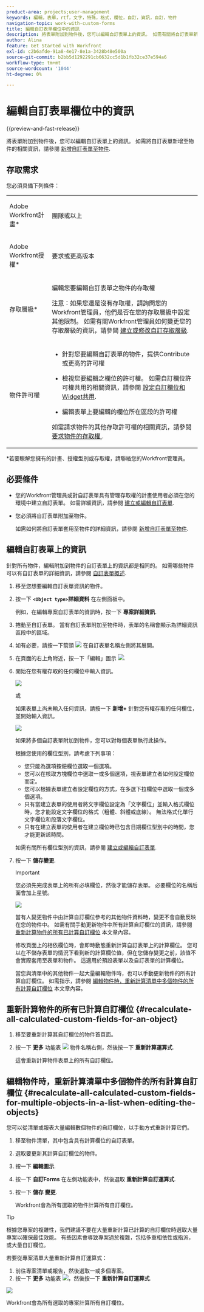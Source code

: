 ```yaml
---
product-area: projects;user-management
keywords: 編輯，表單，rtf，文字，特殊，格式，欄位，自訂，資訊，自訂，物件
navigation-topic: work-with-custom-forms
title: 編輯自訂表單欄位中的資訊
description: 將表單附加到物件後，您可以編輯自訂表單上的資訊。 如需有關將自訂表單新增至物件的資訊，請參閱將自訂表單新增至物件。
author: Alina
feature: Get Started with Workfront
exl-id: c2b6afde-91a8-4e17-8e1a-3428b48e500a
source-git-commit: b2bb5d1292291cb6632cc5d1b1fb32ce37e594a6
workflow-type: tm+mt
source-wordcount: '1044'
ht-degree: 0%

---
```


# 編輯自訂表單欄位中的資訊

{{preview-and-fast-release}}

將表單附加到物件後，您可以編輯自訂表單上的資訊。 如需將自訂表單新增至物件的相關資訊，請參閱 [新增自訂表單至物件](../../workfront-basics/work-with-custom-forms/add-a-custom-form-to-an-object.md).

## 存取需求

您必須具備下列條件：

<table style="table-layout:auto"> 
 <col> 
 <col> 
 <tbody> 
  <tr> 
   <td role="rowheader"> <p>Adobe Workfront計畫*</p> </td> 
   <td>團隊或以上</td> 
  </tr> 
  <tr> 
   <td role="rowheader"> <p>Adobe Workfront授權*</p> </td> 
   <td> <p>要求或更高版本</p> </td> 
  </tr> 
  <tr data-mc-conditions=""> 
   <td role="rowheader">存取層級*</td> 
   <td> <p>編輯您要編輯自訂表單之物件的存取權</p> <p>注意：如果您還是沒有存取權，請詢問您的Workfront管理員，他們是否在您的存取層級中設定其他限制。 如需有關Workfront管理員如何變更您的存取層級的資訊，請參閱 <a href="../../administration-and-setup/add-users/configure-and-grant-access/create-modify-access-levels.md" class="MCXref xref">建立或修改自訂存取層級</a>.</p> </td> 
  </tr> 
  <tr data-mc-conditions=""> 
   <td role="rowheader"> <p>物件許可權</p> </td> 
   <td> 
    <ul> 
     <li> <p>針對您要編輯自訂表單的物件，提供Contribute或更高的許可權</p> </li> 
     <li>檢視您要編輯之欄位的許可權。 如需自訂欄位許可權共用的相關資訊，請參閱 <a href="../../administration-and-setup/customize-workfront/create-manage-custom-forms/configure-sharing-for-a-custom-field.md" class="MCXref xref">設定自訂欄位和Widget共用</a>.</li> 
     <li> <p>編輯表單上要編輯的欄位所在區段的許可權</p> </li> 
    </ul> <p>如需請求物件的其他存取許可權的相關資訊，請參閱 <a href="../../workfront-basics/grant-and-request-access-to-objects/request-access.md" class="MCXref xref">要求物件的存取權 </a>.</p> </td> 
  </tr> 
 </tbody> 
</table>

&#42;若要瞭解您擁有的計畫、授權型別或存取權，請聯絡您的Workfront管理員。

## 必要條件

* 您的Workfront管理員或對自訂表單具有管理存取權的計畫使用者必須在您的環境中建立自訂表單。 如需詳細資訊，請參閱 [建立或編輯自訂表單](../../administration-and-setup/customize-workfront/create-manage-custom-forms/create-or-edit-a-custom-form.md).
* 您必須將自訂表單附加至物件。

  如需如何將自訂表單套用至物件的詳細資訊，請參閱 [新增自訂表單至物件](../../workfront-basics/work-with-custom-forms/add-a-custom-form-to-an-object.md).

## 編輯自訂表單上的資訊

針對所有物件，編輯附加到物件的自訂表單上的資訊都是相同的。 如需哪些物件可以有自訂表單的詳細資訊，請參閱 [自訂表單概述](../../administration-and-setup/customize-workfront/create-manage-custom-forms/custom-forms-overview.md).

1. 移至您想要編輯自訂表單資訊的物件。
1. 按一下 **`<Object type>`詳細資料** 在左側面板中。

   例如，在編輯專案自訂表單的資訊時，按一下 **專案詳細資訊**.

1. 捲動至自訂表單。 當有自訂表單附加至物件時，表單的名稱會顯示為詳細資訊區段中的區域。
1. 如有必要，請按一下箭頭 ![](assets/expand-arrow-right.png) 在自訂表單名稱左側將其展開。
1. 在頁面的右上角附近，按一下「編輯」圖示 ![](assets/edit-icon.png).
1. 開始在您有權存取的任何欄位中輸入資訊。

   ![](assets/click-in-field-to-edit-info-350x132.png)

   或

   如果表單上尚未輸入任何資訊，請按一下 **新增+** 針對您有權存取的任何欄位，並開始輸入資訊。

   ![](assets/plus-add-to-edit-info-350x180.png)

   如果將多個自訂表單附加到物件，您可以對每個表單執行此操作。

   根據您使用的欄位型別，請考慮下列事項：

   * 您只能為選項按鈕欄位選取一個選項。
   * 您可以在核取方塊欄位中選取一或多個選項，視表單建立者如何設定欄位而定。
   * 您可以根據表單建立者設定欄位的方式，在多選下拉欄位中選取一個或多個選項。
   * 只有當建立表單的使用者將文字欄位設定為「文字欄位」並輸入格式欄位時，您才能設定文字欄位的格式（粗體、斜體或底線）。 無法格式化單行文字欄位和段落文字欄位。
   * 只有在建立表單的使用者在建立欄位時已包含日期欄位型別中的時間，您才能更新該時間。

   如需有關所有欄位型別的資訊，請參閱 [建立或編輯自訂表單](../../administration-and-setup/customize-workfront/create-manage-custom-forms/create-or-edit-a-custom-form.md).

1. 按一下 **儲存變更**.

   >[!IMPORTANT]
   >
   >您必須先完成表單上的所有必填欄位，然後才能儲存表單。 必要欄位的名稱后面會加上星號。
   >
   >![](assets/nwe-required-custom-field.png)

   當有人變更物件中由計算自訂欄位參考的其他物件資料時，變更不會自動反映在您的物件中。 如需有關手動更新物件中所有計算自訂欄位的資訊，請參閱 [重新計算物件的所有已計算自訂欄位](#recalculate-all-calculated-custom-fields-for-an-object) 本文章內容。

   <span class="preview">修改頁面上的相依欄位時，會即時動態重新計算自訂表單上的計算欄位。 您可以在不儲存表單的情況下看到新的計算欄位值，但在您儲存變更之前，該值不會實際套用至表單和物件。 這適用於預設表單以及自訂表單的計算欄位。</span>

   當您與清單中的其他物件一起大量編輯物件時，也可以手動更新物件的所有計算自訂欄位。 如需指示，請參閱 [編輯物件時，重新計算清單中多個物件的所有計算自訂欄位](#recalculate-all-calculated-custom-fields-for-multiple-objects-in-a-list-when-editing-the-objects) 本文章內容。

## 重新計算物件的所有已計算自訂欄位  {#recalculate-all-calculated-custom-fields-for-an-object}

1. 移至要重新計算其自訂欄位的物件首頁面。
1. 按一下 **更多** 功能表 ![](assets/more-icon.png) 物件名稱右側，然後按一下 **重新計算運算式**.

   這會重新計算物件表單上的所有自訂欄位。

## 編輯物件時，重新計算清單中多個物件的所有計算自訂欄位 {#recalculate-all-calculated-custom-fields-for-multiple-objects-in-a-list-when-editing-the-objects}

<!--
<p data-mc-conditions="QuicksilverOrClassic.Draft mode">(NOTE: this will need to be edited when the bulk edit for objects update in NW)</p>
-->

您可以從清單或報表大量編輯數個物件的自訂欄位，以手動方式重新計算它們。

1. 移至物件清單，其中包含具有計算欄位的自訂表單。
1. 選取要更新其計算自訂欄位的物件。
1. 按一下 **編輯圖示**.
1. 按一下 **自訂Forms** 在左側功能表中，然後選取 **重新計算自訂運算式**.
1. 按一下 **儲存** **變更**.

   Workfront會為所有選取的物件計算所有自訂欄位。

>[!TIP]
>
>根據您專案的複雜性，我們建議不要在大量重新計算已計算的自訂欄位時選取大量專案以確保最佳效能。 有些因素會導致專案過於複雜，包括多重相依性或指派，或大量自訂欄位。
>
>若要從專案清單大量重新計算自訂運算式：
>
>1. 前往專案清單或報告，然後選取一或多個專案。
>1. 按一下 **更多** 功能表 ![](assets/more-icon.png)，然後按一下 **重新計算自訂運算式**.
>
>![](assets/recalculate-expressions-timeline-finances-drop-down-in-project-list-nwe.png)
>
>Workfront會為所有選取的專案計算所有自訂欄位。
